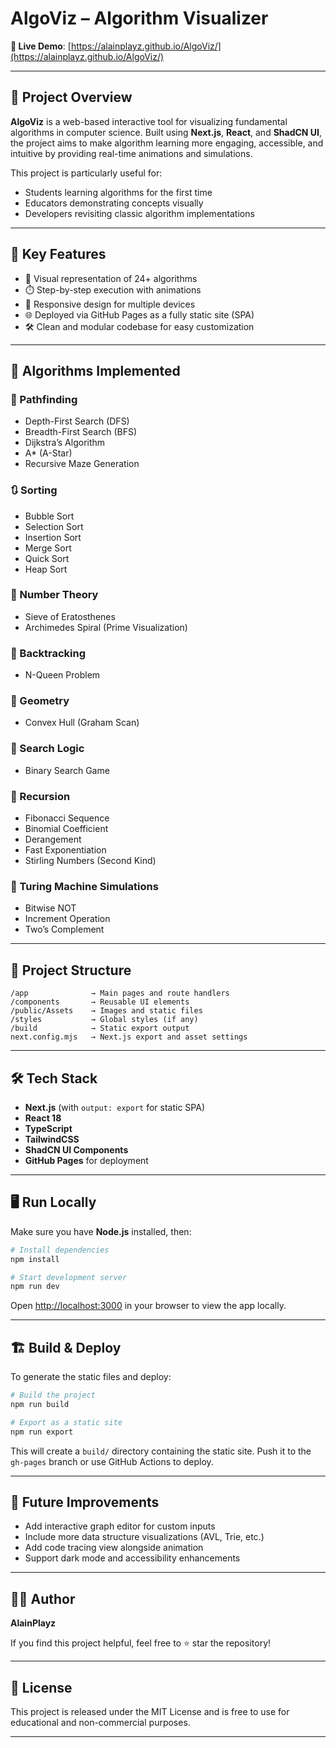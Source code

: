 # AlgoViz – Algorithm Visualizer

**🔗 Live Demo**: [https://alainplayz.github.io/AlgoViz/](https://alainplayz.github.io/AlgoViz/)

---

## 📌 Project Overview

**AlgoViz** is a web-based interactive tool for visualizing fundamental algorithms in computer science. Built using **Next.js**, **React**, and **ShadCN UI**, the project aims to make algorithm learning more engaging, accessible, and intuitive by providing real-time animations and simulations.

This project is particularly useful for:
- Students learning algorithms for the first time
- Educators demonstrating concepts visually
- Developers revisiting classic algorithm implementations

---

## 🚀 Key Features

- 🎯 Visual representation of 24+ algorithms
- ⏱️ Step-by-step execution with animations
- 📱 Responsive design for multiple devices
- 🌐 Deployed via GitHub Pages as a fully static site (SPA)
- 🛠️ Clean and modular codebase for easy customization

---

## 🧠 Algorithms Implemented

### 📍 Pathfinding
- Depth-First Search (DFS)
- Breadth-First Search (BFS)
- Dijkstra’s Algorithm
- A* (A-Star)
- Recursive Maze Generation

### 🔃 Sorting
- Bubble Sort
- Selection Sort
- Insertion Sort
- Merge Sort
- Quick Sort
- Heap Sort

### 🧮 Number Theory
- Sieve of Eratosthenes
- Archimedes Spiral (Prime Visualization)

### 🧩 Backtracking
- N-Queen Problem

### 📐 Geometry
- Convex Hull (Graham Scan)

### 🔎 Search Logic
- Binary Search Game

### 🧬 Recursion
- Fibonacci Sequence
- Binomial Coefficient
- Derangement
- Fast Exponentiation
- Stirling Numbers (Second Kind)

### 🧠 Turing Machine Simulations
- Bitwise NOT
- Increment Operation
- Two’s Complement

---

## 📁 Project Structure

```
/app              → Main pages and route handlers
/components       → Reusable UI elements
/public/Assets    → Images and static files
/styles           → Global styles (if any)
/build            → Static export output
next.config.mjs   → Next.js export and asset settings
```

---

## 🛠️ Tech Stack

- **Next.js** (with `output: export` for static SPA)
- **React 18**
- **TypeScript**
- **TailwindCSS**
- **ShadCN UI Components**
- **GitHub Pages** for deployment

---

## 🖥️ Run Locally

Make sure you have **Node.js** installed, then:

```bash
# Install dependencies
npm install

# Start development server
npm run dev
```

Open [http://localhost:3000](http://localhost:3000) in your browser to view the app locally.

---

## 🏗️ Build & Deploy

To generate the static files and deploy:

```bash
# Build the project
npm run build

# Export as a static site
npm run export
```

This will create a `build/` directory containing the static site. Push it to the `gh-pages` branch or use GitHub Actions to deploy.

---

## 🧭 Future Improvements

- Add interactive graph editor for custom inputs
- Include more data structure visualizations (AVL, Trie, etc.)
- Add code tracing view alongside animation
- Support dark mode and accessibility enhancements

---

## 👨‍💻 Author

**AlainPlayz**

If you find this project helpful, feel free to ⭐ star the repository!

---

## 📖 License

This project is released under the MIT License and is free to use for educational and non-commercial purposes.

---
